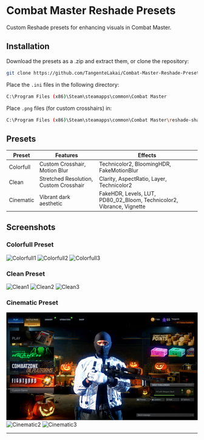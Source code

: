 # Combat Master Reshade Presets

Custom Reshade presets for enhancing visuals in Combat Master.

## Installation

Download the presets as a .zip and extract them, or clone the repository:

```bash
git clone https://github.com/TangenteLakai/Combat-Master-Reshade-Presets.git
```

Place the `.ini` files in the following directory:

```bash
C:\Program Files (x86)\Steam\steamapps\common\Combat Master
```

Place `.png` files (for custom crosshairs) in:

```bash
C:\Program Files (x86)\Steam\steamapps\common\Combat Master\reshade-shaders\Textures
```

## Presets

| Preset      | Features                            | Effects                                   |
| ----------- | ----------------------------------- | ----------------------------------------- |
| Colorfull   | Custom Crosshair, Motion Blur       | Technicolor2, BloomingHDR, FakeMotionBlur |
| Clean       | Stretched Resolution, Custom Crosshair | Clarity, AspectRatio, Layer, Technicolor2 |
| Cinematic   | Vibrant dark aesthetic              | FakeHDR, Levels, LUT, PD80_02_Bloom, Technicolor2, Vibrance, Vignette |

## Screenshots

### Colorfull Preset

![Colorfull1](https://via.placeholder.com/468x300?text=App+Screenshot+Here)
![Colorfull2](https://via.placeholder.com/468x300?text=App+Screenshot+Here)
![Colorfull3](https://via.placeholder.com/468x300?text=App+Screenshot+Here)

### Clean Preset

![Clean1](https://via.placeholder.com/468x300?text=App+Screenshot+Here)
![Clean2](https://via.placeholder.com/468x300?text=App+Screenshot+Here)
![Clean3](https://via.placeholder.com/468x300?text=App+Screenshot+Here)

### Cinematic Preset

![Cinematic1](https://raw.githubusercontent.com/TangenteLakai/Combat-Master-Reshade-Presets/refs/heads/main/img/cinematic1.png)
![Cinematic2](https://via.placeholder.com/468x300?text=App+Screenshot+Here)
![Cinematic3](https://via.placeholder.com/468x300?text=App+Screenshot+Here)

---
